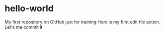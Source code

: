 # hello-world
My first repository on GitHub just for training
Here is my first edit file action. Let's me commit it
